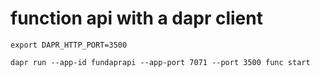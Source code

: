 # function api with a dapr client

`export DAPR_HTTP_PORT=3500`

`dapr run --app-id fundaprapi --app-port 7071 --port 3500 func start`
